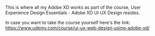This is where all my Adobe XD works as part of the course, User Experience Design Essentials - Adobe XD UI UX Design resides.

In case you want to take the course yourself here's the link:
https://www.udemy.com/course/ui-ux-web-design-using-adobe-xd/
